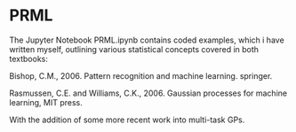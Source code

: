 # PRML
The Jupyter Notebook PRML.ipynb contains coded examples, which i have written myself, outlining various statistical concepts covered in both textbooks:

Bishop, C.M., 2006. Pattern recognition and machine learning. springer.

Rasmussen, C.E. and Williams, C.K., 2006. Gaussian processes for machine learning, MIT press.

With the addition of some more recent work into multi-task GPs.
